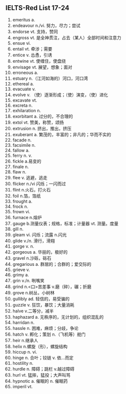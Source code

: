 ## IELTS-Red List 17-24

1. emeritus a.
2. endeavour n./vi. 努力，尽力；尝试
3. endorse vt. 支持，赞同
4. engross vt. 是全神贯注，占去（某人）全部时间和注意力
5. ensue vi.
6. entail vt. 牵涉；需要
7. entice v. 怂恿，引诱
8. entwine vt. 使缠住，使盘绕
9. envisage vt. 展望，想象；面对
10. erroneous a.
11. estuary n.（江河如海的）河口，河口湾
12. ethereal a.
13. evacuate v. 
14. evolve v. （使）逐渐形成；（使）演变，（使）进化
15. excavate vt.
16. excreta n.
17. exhilaration n.
18. exorbitant a. 过分的，不合理的
19. extol vt. 赞美，称赞，颂扬
20. extrusion n. 挤出，推出，挤压
21. exuberant a. 繁茂的，丰富的；非凡的；华而不实的
22. facade n.
23. facsimile n.
24. fallow a.
25. ferry n. v.
26. fickle a.易变的
27. finale n.
28. flaw n.
29. flee v. 逃避，逃走
30. flicker n./vi 闪烁；一闪而过
31. flint n.火石，打火石
32. foil n.箔，箔纸
33. frought a.
34. frock n.
35. frown vi.
36. furnace n.熔炉
37. gauge b.测量仪表；规格，标准；计量器 vt. 测量。度量
38. gill n.
39. gleam vi. 闪烁；流露 n.闪光
40. glide v./n. 滑行，滑翔
41. gorge v. n.
42. gorgeous a. 华丽的，极好的
43. gravel n.沙砾，砾石
44. gregarious a. 群居的；合群的；爱交际的
45. grieve v.
46. grimy a.
47. grin v./n. 咧嘴笑
48. grind n.<口>苦差事 v.磨（碎），碾；折磨
49. grove n.树丛，小树林
50. gullibly ad. 轻信的，易受骗的
51. guzzle v. 狂饮，暴饮；大量消耗
52. halve v.二等分，减半
53. haphazard a. 无秩序的，无计划的，组织混乱的
54. harridan n.
55. hassle n. 困难，麻烦；分歧，争论
56. hatch v. 孵化；策划 n.（飞机等）舱门
57. heir n.继承人
58. helix n.螺旋（形），螺旋结构
59. hiccup n. vi.
60. hinge n. 合叶；铰链 v. 依...而定
61. hostility n.
62. hurdle n. 障碍；跳栏 v.越过障碍
63. hurl vt. 猛摔，猛投；大声叫骂
64. hypnotic a. 催眠的 n. 催眠药
65. imperil vt.

